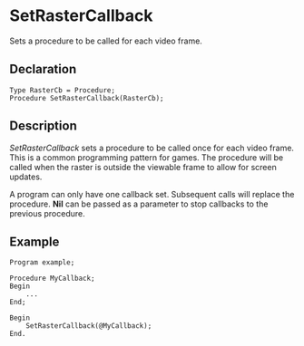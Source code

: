 # SetRasterCallback

Sets a procedure to be called for each video frame.

## Declaration

    Type RasterCb = Procedure;
    Procedure SetRasterCallback(RasterCb);

## Description

*SetRasterCallback* sets a procedure to be called once for each video frame.
This is a common programming pattern for games. The procedure will be called
when the raster is outside the viewable frame to allow for screen updates.

A program can only have one callback set. Subsequent calls will replace the
procedure. **Nil** can be passed as a parameter to stop callbacks to the
previous procedure.

## Example ##

```
Program example;

Procedure MyCallback;
Begin
    ...
End;

Begin
    SetRasterCallback(@MyCallback);
End.
```
